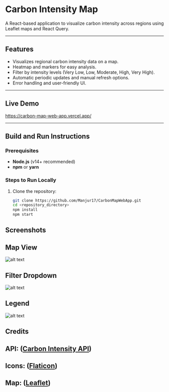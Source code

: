 # Carbon Intensity Map

A React-based application to visualize carbon intensity across regions using Leaflet maps and React Query.

---

## Features
- Visualizes regional carbon intensity data on a map.
- Heatmap and markers for easy analysis.
- Filter by intensity levels (Very Low, Low, Moderate, High, Very High).
- Automatic periodic updates and manual refresh options.
- Error handling and user-friendly UI.

---

## Live Demo
  https://carbon-map-web-app.vercel.app/

---

## Build and Run Instructions

### Prerequisites
- **Node.js** (v14+ recommended)
- **npm** or **yarn**

### Steps to Run Locally
1. Clone the repository:
   ```bash
   git clone https://github.com/Manjur17/CarbonMapWebApp.git
   cd <repository_directory>
   npm install
   npm start

## Screenshots
## Map View
![alt text](image.png)

 ## Filter Dropdown
![alt text](image-1.png)

 ## Legend
![alt text](image-2.png)

 ## Credits

  ## API: ([Carbon Intensity API](https://carbon-intensity.github.io/api-definitions/#get-regional-regionid-regionid))
  ## Icons: ([Flaticon](https://www.flaticon.com/))
  ## Map: ([Leaflet](https://leafletjs.com/))
